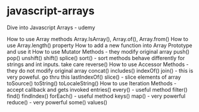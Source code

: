 # javascript-arrays

Dive into Javascript Arrays - udemy

How to use Array methods  Array.IsArray(), Array.of(), Array.from()
How to use Array.length() property
How to add a new function into Array Prototype and use it
How to use Mutator Methods - they modify original array
    push()
    pop()
    unshift()
    shift()
    splice()
    sort() -  sort methods behave differently for strings and int inputs. take care
    reverse()
How to use Accessor Methods - they do not modify original array
    concat()
    includes()
    indexOf()
    join() - this is very poweful. go thru this
    lastIndexOf()
    slice() - slice elements of array
    toSource()
    toString()
    toLocaleString()
How to use Iteration Methods - accept callback and gets invoked
    entries()
    every() - useful method
    filter() 
    find()
    findIndex()
    forEach() - useful method
    keys()
    map() - very powerful
    reduce() - very powerful
    some()
    values()
   
